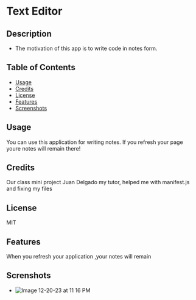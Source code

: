 # Text Editor

## Description

- The motivation of this app is to write code in notes form.

## Table of Contents

- [Usage](#usage)
- [Credits](#credits)
- [License](#license)
- [Features](#features)
- [Screenshots](#screenshots)

## Usage

You can use this application for writing notes. If you refresh your page youre notes will remain there! 

## Credits

Our class mini project 
Juan Delgado my tutor, helped me with manifest.js and fixing my files

## License

MIT 

## Features

When you refresh your application ,your notes will remain

## Screnshots 

- ![Image 12-20-23 at 11 16 PM](https://github.com/emilygknight/pwa-text-editor/assets/138501781/3f7b3883-ab18-40e2-9695-65aad57fccef)
